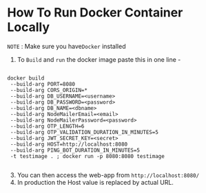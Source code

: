 # How To Run Docker Container Locally

`NOTE` : Make sure you have`Docker` installed

1. To `Build` and `run` the docker image paste this in one line - 

```

docker build
 --build-arg PORT=8080
 --build-arg CORS_ORIGIN=*
 --build-arg DB_USERNAME=<username>
 --build-arg DB_PASSWORD=<password>
 --build-arg DB_NAME=<dbname>
 --build-arg NodeMailerEmail=<email>
 --build-arg NodeMailerPassword=<password>
 --build-arg OTP_LENGTH=6
 --build-arg OTP_VALIDATION_DURATION_IN_MINUTES=5
 --build-arg JWT_SECRET_KEY=<secret>
 --build-arg HOST=http://localhost:8080
 --build-arg PING_BOT_DURATION_IN_MINUTES=5
 -t testimage . ; docker run -p 8080:8080 testimage
 
```

3. You can then access the web-app from `http://localhost:8080/`
4. In production the Host value is replaced by actual URL.
